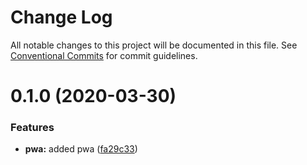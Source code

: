 # Change Log

All notable changes to this project will be documented in this file.
See [Conventional Commits](https://conventionalcommits.org) for commit guidelines.

# 0.1.0 (2020-03-30)


### Features

* **pwa:** added pwa ([fa29c33](https://github.com/querycap/webappkit/commit/fa29c33e5975a49b711c9b8bb0f633b668d40a9d))
